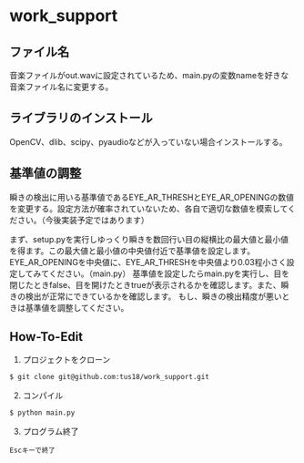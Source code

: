 # work_support

## ファイル名
音楽ファイルがout.wavに設定されているため、main.pyの変数nameを好きな音楽ファイル名に変更する。

## ライブラリのインストール
OpenCV、dlib、scipy、pyaudioなどが入っていない場合インストールする。

## 基準値の調整
瞬きの検出に用いる基準値であるEYE_AR_THRESHとEYE_AR_OPENINGの数値を変更する。設定方法が確率されていないため、各自で適切な数値を模索してください。（今後実装予定ではあります）

まず、setup.pyを実行しゆっくり瞬きを数回行い目の縦横比の最大値と最小値を得ます。この最大値と最小値の中央値付近で基準値を設定します。
EYE_AR_OPENINGを中央値に、EYE_AR_THRESHを中央値より0.03程小さく設定してみてください。（main.py）
基準値を設定したらmain.pyを実行し、目を閉じたときfalse、目を開けたときtrueが表示されるかを確認します。また、瞬きの検出が正常にできているかを確認します。
もし、瞬きの検出精度が悪いときは基準値を調整してください。


## How-To-Edit
1. プロジェクトをクローン
```bash
$ git clone git@github.com:tus18/work_support.git
```

2. コンパイル
```bash
$ python main.py
```
3. プログラム終了
```
Escキーで終了
```
